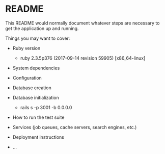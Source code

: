 # README

This README would normally document whatever steps are necessary to get the
application up and running.

Things you may want to cover:

* Ruby version   
  - ruby 2.3.5p376 (2017-09-14 revision 59905) [x86_64-linux]

* System dependencies

* Configuration

* Database creation

* Database initialization
  - rails s -p 3001 -b 0.0.0.0


* How to run the test suite

* Services (job queues, cache servers, search engines, etc.)

* Deployment instructions

* ...
